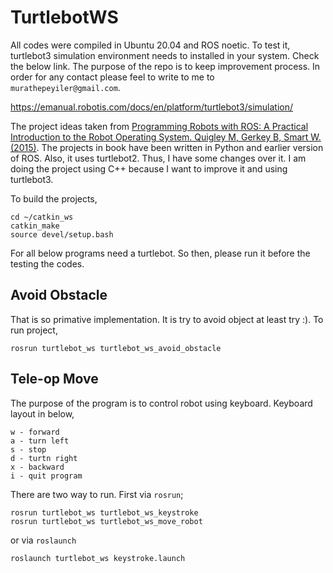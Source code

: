 # TurtlebotWS


All codes were compiled in Ubuntu 20.04 and ROS noetic. To test it, turtlebot3 simulation environment needs to installed in your system. Check the below link. 
The purpose of the repo is to keep improvement process.
In order for any contact please feel to write to me to `murathepeyiler@gmail.com`.

https://emanual.robotis.com/docs/en/platform/turtlebot3/simulation/


The project ideas taken from [Programming Robots with ROS: A Practical Introduction to the Robot Operating System. Quigley M, Gerkey B, Smart W. (2015)](https://www.amazon.com/Programming-Robots-ROS-Practical-Introduction/dp/1449323898). The projects in book have been written in Python and earlier version of ROS. Also, it uses turtlebot2. Thus, I have some changes over it. I am doing the project using C++ because I want to improve it and using turtlebot3. 

To build the projects,

```
cd ~/catkin_ws
catkin_make
source devel/setup.bash
```

For all below programs need a turtlebot. So then, please run it before the testing the codes.

## Avoid Obstacle

That is so primative implementation. It is try to avoid object at least try :). To run project,

`rosrun turtlebot_ws turtlebot_ws_avoid_obstacle`

## Tele-op Move

The purpose of the program is to control robot using keyboard. Keyboard layout in below,

```
w - forward
a - turn left
s - stop
d - turtn right
x - backward
i - quit program
```

There are two way to run. First via `rosrun`;

```
rosrun turtlebot_ws turtlebot_ws_keystroke
rosrun turtlebot_ws turtlebot_ws_move_robot
```

or via `roslaunch`

`roslaunch turtlebot_ws keystroke.launch`